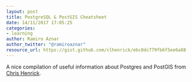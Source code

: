 ```yaml
---
layout: post
title: PostgreSQL & PostGIS Cheatsheet
date: 14/11/2017 17:05:25
categories:
- learning
author: Ramiro Aznar
author_twitter: "@ramiroaznar"
resource_url: https://gist.github.com/clhenrick/ebc8dc779fb6f5ee6a88
---
```


A nice compilation of useful information about Postgres and PostGIS from [Chris Henrick](https://gist.github.com/clhenrick).